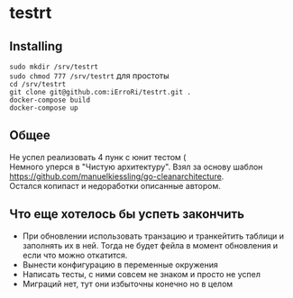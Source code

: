 # testrt
## Installing

`sudo mkdir /srv/testrt`  
`sudo chmod 777 /srv/testrt` для простоты    
`cd /srv/testrt`  
`git clone git@github.com:iErroRi/testrt.git .`  
`docker-compose build`  
`docker-compose up`  

## Общее
Не успел реализовать 4 пунк с юнит тестом (  
Немного уперся в "Чистую архитектуру". Взял за основу шаблон https://github.com/manuelkiessling/go-cleanarchitecture.  
Остался копипаст и недоработки описанные автором.     

## Что еще хотелось бы успеть закончить
- При обновлении использовать транзацию и транкейтить таблици и заполнять их в ней. Тогда не будет фейла в момент обновления и если что можно откатится.  
- Вынести конфигурацию в переменные окружения  
- Написать тесты, с ними совсем не знаком и просто не успел  
- Миграций нет, тут они избыточны конечно но в целом    
